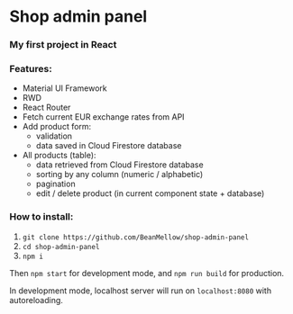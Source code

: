 # Shop admin panel
### My first project in React

### Features:
* Material UI Framework
* RWD
* React Router
* Fetch current EUR exchange rates from API
* Add product form:
    * validation
    * data saved in Cloud Firestore database
* All products (table):
    * data retrieved from Cloud Firestore database
    * sorting by any column (numeric / alphabetic)
    * pagination
    * edit / delete product (in current component state + database)

### How to install:
1. `git clone https://github.com/BeanMellow/shop-admin-panel`
2. `cd shop-admin-panel`
3. `npm i`

Then `npm start` for development mode, and `npm run build` for production.

In development mode, localhost server will run on `localhost:8080` with autoreloading.
